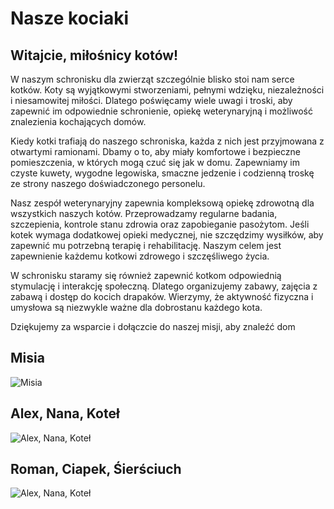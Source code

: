 # Nasze kociaki

## Witajcie, miłośnicy kotów!

W naszym schronisku dla zwierząt szczególnie blisko stoi nam serce kotków. Koty są wyjątkowymi stworzeniami, pełnymi wdzięku, niezależności i niesamowitej miłości. Dlatego poświęcamy wiele uwagi i troski, aby zapewnić im odpowiednie schronienie, opiekę weterynaryjną i możliwość znalezienia kochających domów.

Kiedy kotki trafiają do naszego schroniska, każda z nich jest przyjmowana z otwartymi ramionami. Dbamy o to, aby miały komfortowe i bezpieczne pomieszczenia, w których mogą czuć się jak w domu. Zapewniamy im czyste kuwety, wygodne legowiska, smaczne jedzenie i codzienną troskę ze strony naszego doświadczonego personelu.

Nasz zespół weterynaryjny zapewnia kompleksową opiekę zdrowotną dla wszystkich naszych kotów. Przeprowadzamy regularne badania, szczepienia, kontrole stanu zdrowia oraz zapobieganie pasożytom. Jeśli kotek wymaga dodatkowej opieki medycznej, nie szczędzimy wysiłków, aby zapewnić mu potrzebną terapię i rehabilitację. Naszym celem jest zapewnienie każdemu kotkowi zdrowego i szczęśliwego życia.

W schronisku staramy się również zapewnić kotkom odpowiednią stymulację i interakcję społeczną. Dlatego organizujemy zabawy, zajęcia z zabawą i dostęp do kocich drapaków. Wierzymy, że aktywność fizyczna i umysłowa są niezwykle ważne dla dobrostanu każdego kota.

Dziękujemy za wsparcie i dołączcie do naszej misji, aby znaleźć dom

## Misia
![Misia](https://img.freepik.com/darmowe-zdjecie/ladny-kot-na-zewnatrz-za-plotem_23-2148683008.jpg?w=826&t=st=1685275720~exp=1685276320~hmac=197c23541bf685069eb9533cd2805ad424f94b1f7b821d1b08d97a51a5f67017) 

## Alex, Nana, Koteł
![Alex, Nana, Koteł](https://img.freepik.com/darmowe-zdjecie/selekcyjny-zblizenie-strzal-bialy-i-brown-kot-z-slicznymi-figlarkami-blisko-lisci_181624-3478.jpg?w=1380&t=st=1685275773~exp=1685276373~hmac=7a325ce72cd16e20e734b58071cae8e00ad2c11b0c5bc83183590dc259d8d6be) 

## Roman, Ciapek, Śierściuch
![Alex, Nana, Koteł](https://img.freepik.com/darmowe-zdjecie/slodkie-rodzenstwo-kotow-przytula-sie-do-siebie_181624-56329.jpg?w=1380&t=st=1685277590~exp=1685278190~hmac=8c24cacf5b0a80760623151de5e398cb3674e00138b3fbb852bd1e9e54f5d41a) 
